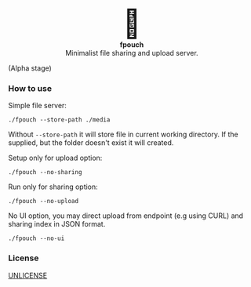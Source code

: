 
<p align="center">
<b align="center" style="font-size: 4em;"> 👝 </b><br />
<b>fpouch</b><br /> Minimalist file sharing and upload server.
</p>

(Alpha stage) 

### How to use

Simple file server:

```
./fpouch --store-path ./media
```

Without `--store-path` it will store file in current working directory. If the supplied, but the folder doesn't exist it will created.

Setup only for upload option:

```
./fpouch --no-sharing
```

Run only for sharing option:

```
./fpouch --no-upload
```

No UI option, you may direct upload from endpoint (e.g using CURL) and sharing index in JSON format.

```
./fpouch --no-ui
```

### License

[UNLICENSE](./UNLICENSE)